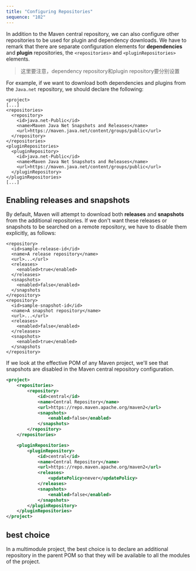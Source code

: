 ```yaml
---
title: "Configuring Repositories"
sequence: "102"
---
```


In addition to the Maven central repository, we can also configure other repositories
to be used for plugin and dependency downloads.
We have to remark that there are separate configuration elements for **dependencies** and **plugin** repositories,
the `<repositories>` and `<pluginRepositories>` elements.

> 这里要注意，dependency repository和plugin repository要分别设置

For example, if we want to download both dependencies and plugins from the `Java.net` repository,
we should declare the following:

```text
<project>
[...]
<repositories>
  <repository>
    <id>java.net-Public</id>
    <name>Maven Java Net Snapshots and Releases</name>
    <url>https://maven.java.net/content/groups/public</url>
  </repository>
</repositories>
<pluginRepositories>
  <pluginRepository>
    <id>java.net-Public</id>
    <name>Maven Java Net Snapshots and Releases</name>
    <url>https://maven.java.net/content/groups/public</url>
  </pluginRepository>
</pluginRepositories>
[...]
```

## Enabling releases and snapshots

By default, Maven will attempt to download both **releases** and **snapshots** from the additional repositories.
If we don't want these releases or snapshots to be searched on a remote repository,
we have to disable them explicitly, as follows:

```text
<repository>
  <id>sample-release-id</id>
  <name>A release repository</name>
  <url>...</url>
  <releases>
    <enabled>true</enabled>
  </releases>
  <snapshots>
    <enabled>false</enabled>
  </snapshots
</repository>
<repository>
  <id>sample-snapshot-id</id>
  <name>A snapshot repository</name>
  <url>...</url>
  <releases>
    <enabled>false</enabled>
  </releases>
  <snapshots>
    <enabled>true</enabled>
  </snapshots
</repository>
```

If we look at the effective POM of any Maven project,
we'll see that snapshots are disabled in the Maven central repository configuration.

```xml
<project>
    <repositories>
        <repository>
            <id>central</id>
            <name>Central Repository</name>
            <url>https://repo.maven.apache.org/maven2</url>
            <snapshots>
                <enabled>false</enabled>
            </snapshots>
        </repository>
    </repositories>

    <pluginRepositories>
        <pluginRepository>
            <id>central</id>
            <name>Central Repository</name>
            <url>https://repo.maven.apache.org/maven2</url>
            <releases>
                <updatePolicy>never</updatePolicy>
            </releases>
            <snapshots>
                <enabled>false</enabled>
            </snapshots>
        </pluginRepository>
    </pluginRepositories>
</project>
```

## best choice

In a multimodule project, the best choice is to declare an additional repository in the parent POM
so that they will be available to all the modules of the project.

